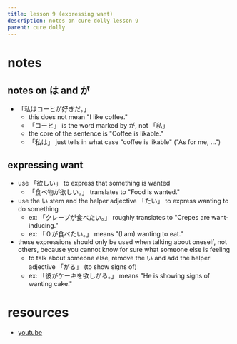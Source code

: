 ```yaml
---
title: lesson 9 (expressing want)
description: notes on cure dolly lesson 9
parent: cure dolly
---
```

# notes
## notes on は and が
- 「私はコーヒが好きだ。」
	- this does not mean "I like coffee."
	- 「コーヒ」 is the word marked by が, not 「私」
	- the core of the sentence is "Coffee is likable."
	- 「私は」 just tells in what case "coffee is likable" ("As for me, ...")
## expressing want
- use 「欲しい」 to express that something is wanted
	- 「食べ物が欲しい。」 translates to "Food is wanted."
- use the い stem and the helper adjective 「たい」 to express wanting to do something
	- ex: 「クレープが食べたい。」 roughly translates to "Crepes are want-inducing."
	- ex: 「０が食べたい。」 means "(I am) wanting to eat."
- these expressions should only be used when talking about oneself, not others, because you cannot know for sure what someone else is feeling
	- to talk about someone else, remove the い and add the helper adjective 「がる」 (to show signs of)
	- ex: 「彼がケーキを欲しがる。」 means "He is showing signs of wanting cake."
# resources
- [youtube](https://www.youtube.com/watch?v=vk3aKqMQwhM)